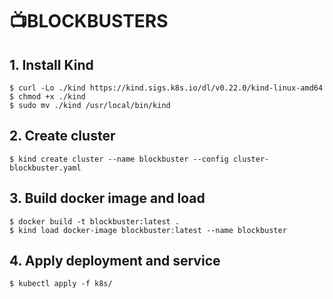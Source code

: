 📺BLOCKBUSTERS
===
## 1. Install Kind
```
$ curl -Lo ./kind https://kind.sigs.k8s.io/dl/v0.22.0/kind-linux-amd64
$ chmod +x ./kind
$ sudo mv ./kind /usr/local/bin/kind
```
## 2. Create cluster
```
$ kind create cluster --name blockbuster --config cluster-blockbuster.yaml
```
## 3. Build docker image and load
```
$ docker build -t blockbuster:latest .
$ kind load docker-image blockbuster:latest --name blockbuster
```
## 4. Apply deployment and service
```
$ kubectl apply -f k8s/
```